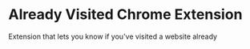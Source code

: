 # Already Visited Chrome Extension
Extension that lets you know if you've visited a website already
